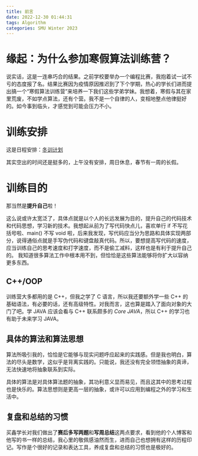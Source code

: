 ```yaml
---
title: 前言
date: 2022-12-30 01:44:31
tags: Algorithm
categories: SMU Winter 2023
---
```

# 缘起：为什么参加寒假算法训练营？

说实话，这是一连串巧合的结果。之前学校要举办一个编程比赛，我抱着试一试不亏的态度报了名。结果比赛因为疫情原因推迟到了下个学期，热心的学长们进而提出搞一个“寒假算法训练营”来培养一下我们这些学弟学妹。我想着，寒假与其在家里荒废，不如学点算法，还有个营。我不是一个自律的人，变相地整点他律挺好的。如今事到临头，才感觉到可能会压力不小。<!-- more -->

# 训练安排

这是日程安排：[冬训计划](https://docs.qq.com/sheet/DTHFxQ2RSSmxJYkxB?tab=BB08J2&groupUin=bFAgFHFuCwBZXL07Qeeyhg%253D%253D&ADUIN=3521897773&ADSESSION=1672212877&ADTAG=CLIENT.QQ.5941_.0&ADPUBNO=27268&_t=1672212942499&u=a7f91421aae54a99b7d925db773d4cbd) 

其实空出的时间还是挺多的，上午没有安排，周日休息，春节有一周的长假。

# 训练目的

那当然是**提升自己**啦！

这么说或许太宽泛了，具体点就是以个人的长远发展为目的，提升自己的代码技术和代码思想，学习新的技术。我想起从前为了写代码快点儿，喜欢单行 if 不写花括号啦、main() 不写 void 啦，后来我发现，写代码应当分为思路和具体实现两部分，说得通俗点就是手写伪代码和键盘敲真代码。所以，要想提高写代码的速度，应当训练自己的思考速度和打字速度，而不是偷工减料，这样也是有利于提升自己的。  我知道很多算法工作中根本用不到，但恰恰是这些算法能够将你扩大以容纳更多东西。

## C++/OOP

训练营大多都用的是 C++，但我之学了 C 语言，所以我还要额外学一些 C++ 的基础语法，有必要的话，还有高级特性。对我而言，这也算是踏入了面向对象的大门了吧。学 JAVA 应该会看与 C++ 联系颇多的 *Core JAVA*，所以 C++ 的学习也有助于未来学习 JAVA。

## 具体的算法和算法思想

算法所吸引我的，恰恰是它能够与现实问题呼应起来的实践感。但是我也明白，算法的尽头是数学，这似乎是背离实践的。只能说，我还没有完全领悟抽象的真谛，无法快速地将抽象联系到实际。

具体的算法是对具体算法题的抽象，其功利意义显而易见，而且这其中的思考过程也是快乐的。算法思想则是更高一层的抽象，或许可以应用到编程之外的学习和生活中。

## 复盘和总结的习惯

买鑫学长对我们做出了**赛后多写两题**和**写周总结**这两点要求，看到他的个人博客和他写的书一样的总结，我心里的敬佩感油然而生，进而自己也想拥有这样的历程印记。写作是个很好的记录和表达工具，养成复盘和总结的习惯也是极好的。